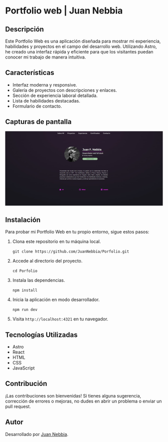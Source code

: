 # Portfolio web | Juan Nebbia

## Descripción

Este Portfolio Web es una aplicación diseñada para mostrar mi experiencia, habilidades y proyectos en el campo del desarrollo web. Utilizando Astro, he creado una interfaz rápida y eficiente para que los visitantes puedan conocer mi trabajo de manera intuitiva.

## Características

- Interfaz moderna y responsive.
- Galería de proyectos con descripciones y enlaces.
- Sección de experiencia laboral detallada.
- Lista de habilidades destacadas.
- Formulario de contacto.

## Capturas de pantalla

![](/public/screenshot.jpeg "flow demonstration")

## Instalación

Para probar mi Portfolio Web en tu propio entorno, sigue estos pasos:

1. Clona este repositorio en tu máquina local.

    `git clone https://github.com/JuanNebbia/Porfolio.git`

2. Accede al directorio del proyecto.

    `cd Porfolio`

3. Instala las dependencias.

    `npm install`

4. Inicia la aplicación en modo desarrollador.

    `npm run dev`

5. Visita `http://localhost:4321` en tu navegador.

## Tecnologías Utilizadas

- Astro
- React
- HTML
- CSS
- JavaScript

## Contribución

¡Las contribuciones son bienvenidas! Si tienes alguna sugerencia, corrección de errores o mejoras, no dudes en abrir un problema o enviar un pull request.

## Autor

Desarrollado por [Juan Nebbia](https://github.com/JuanNebbia).

